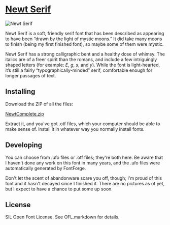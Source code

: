 # [Newt Serif](http://looseleaf.chuckmasterson.com/newt)

![Newt Serif](http://looseleaf.chuckmasterson.com/images/NewtFlag.jpg)

Newt Serif is a soft, friendly serif font that has been described as appearing
to have been “drawn by the light of mystic moons.” It did take many moons to
finish (being my first finished font), so maybe some of them were mystic. 

Newt Serif has a strong calligraphic bent and a healthy dose of whimsy. The
italics are of a freer spirit than the romans, and include a few intriguingly
shaped letters (for example: *E*, *g*, *s*, and *y*). While the font is
light-hearted, it’s still a fairly “typographically-minded” serif, comfortable
enough for longer passages of text.

## Installing

Download the ZIP of all the files:

[NewtComplete.zip](https://github.com/chuckmasterson/newt-serif/raw/master/NewtComplete.zip)

Extract it, and you've got .otf files, which your computer should be able to
make sense of. Install it in whatever way you normally install fonts.

## Developing

You can choose from .ufo files or .otf files; they're both here. Be aware that
I haven't done any work on this font in many years, and the .ufo files were
automatically generated by FontForge.

Don't let the scent of abandonware scare you off, though; I'm proud of this
font and it hasn't decayed since I finished it. There are no pictures as of
yet, but I expect to have a chance to put some up soon.

## License

SIL Open Font License. See OFL.markdown for details.
